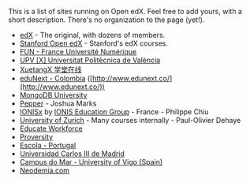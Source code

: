 This is a list of sites running on Open edX.  Feel free to add yours, with a short description.  There's no organization to the page (yet!).

* [edX](http://edx.org) - The original, with dozens of members.
* [Stanford Open edX](https://class.stanford.edu/) - Stanford's edX courses.
* [FUN - France Université Numérique](https://www.france-universite-numerique-mooc.fr/)
* [UPV [X] Universitat Politècnica de València](http://edx.upv.es/)
* [XuetangX 学堂在线](http://www.xuetangx.com/)
* [eduNext - Colombia](http://edx.edunext.co/) ([http://www.edunext.co/](http://www.edunext.co/))
* [MongoDB University](https://education.mongodb.com/)
* [Pepper](http://pepperpd.com) - Joshua Marks
* [IONISx](https://courses.ionis-group.com) by [IONIS Education Group](http://www.ionis-group.com) - France - Philippe Chiu
* [University of Zurich](http://www.edx.uzh.ch) - Many courses internally - Paul-Olivier Dehaye 
* [Educate Workforce](https://educateworkforce.com/)
* [Proversity](http://proversity.org)
* [Escola - Portugal](http://cursos.escola.org)
* [Universidad Carlos III de Madrid](http://spoc.uc3m.es)
* [Campus do Mar - University of Vigo (Spain)](http://edx.campusdomar.es)
* [Neodemia.com](https://neodemia.com)
